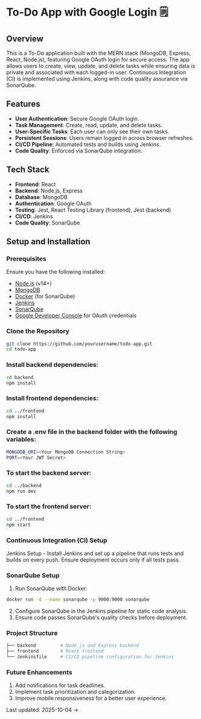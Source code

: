 # To-Do App with Google Login 🗒️

## Overview

This is a To-Do application built with the MERN stack (MongoDB, Express, React, Node.js), featuring Google OAuth login for secure access. The app allows users to create, view, update, and delete tasks while ensuring data is private and associated with each logged-in user. Continuous Integration (CI) is implemented using Jenkins, along with code quality assurance via SonarQube.

## Features

- **User Authentication**: Secure Google OAuth login.
- **Task Management**: Create, read, update, and delete tasks.
- **User-Specific Tasks**: Each user can only see their own tasks.
- **Persistent Sessions**: Users remain logged in across browser refreshes.
- **CI/CD Pipeline**: Automated tests and builds using Jenkins.
- **Code Quality**: Enforced via SonarQube integration.

## Tech Stack

- **Frontend**: React
- **Backend**: Node.js, Express
- **Database**: MongoDB
- **Authentication**: Google OAuth 
- **Testing**: Jest, React Testing Library (frontend), Jest (backend)
- **CI/CD**: Jenkins
- **Code Quality**: SonarQube

## Setup and Installation

### Prerequisites

Ensure you have the following installed:

- [Node.js](https://nodejs.org/) (v14+)
- [MongoDB](https://www.mongodb.com/)
- [Docker](https://www.docker.com/) (for SonarQube)
- [Jenkins](https://www.jenkins.io/)
- [SonarQube](https://www.sonarqube.org/)
- [Google Developer Console](https://console.developers.google.com/) for OAuth credentials

### Clone the Repository

```bash
git clone https://github.com/yourusername/todo-app.git
cd todo-app
```

### Install backend dependencies:
```bash
cd backend
npm install
```
### Install frontend dependencies:
```bash
cd ../frontend
npm install
```

### Create a .env file in the backend folder with the following variables:

```bash
MONGODB_URI=<Your MongoDB Connection String>
PORT=<Your JWT Secret>
```

### To start the backend server:

```bash
cd ../backend
npm run dev
```

### To start the frontend server:

```bash
cd ../frontend
npm start
```

### Continuous Integration (CI) Setup
Jenkins Setup - 
Install Jenkins and set up a pipeline that runs tests and builds on every push.
Ensure deployment occurs only if all tests pass.

### SonarQube Setup
1. Run SonarQube with Docker:

```bash
docker run -d --name sonarqube -p 9000:9000 sonarqube
```
2. Configure SonarQube in the Jenkins pipeline for static code analysis.
3. Ensure code passes SonarQube's quality checks before deployment.

### Project Structure

```bash
├── backend         # Node.js and Express backend
├── frontend        # React frontend
└── Jenkinsfile     # CI/CD pipeline configuration for Jenkins
```

### Future Enhancements
1. Add notifications for task deadlines.
2. Implement task prioritization and categorization.
3. Improve mobile responsiveness for a better user experience.



















































































































































































Last updated: 2025-10-04 →